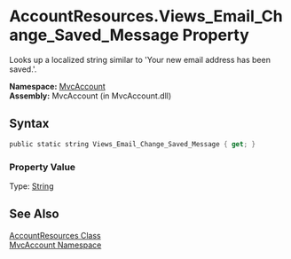 AccountResources.Views_Email_Change_Saved_Message Property
==========================================================
Looks up a localized string similar to 'Your new email address has been saved.'.

**Namespace:** [MvcAccount][1]  
**Assembly:** MvcAccount (in MvcAccount.dll)

Syntax
------

```csharp
public static string Views_Email_Change_Saved_Message { get; }
```

### Property Value
Type: [String][2]

See Also
--------
[AccountResources Class][3]  
[MvcAccount Namespace][1]  

[1]: ../README.md
[2]: http://msdn2.microsoft.com/en-us/library/s1wwdcbf
[3]: README.md